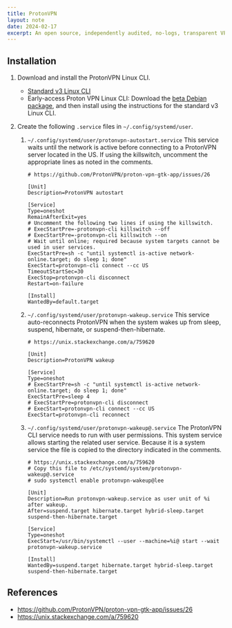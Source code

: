 ```yaml
---
title: ProtonVPN
layout: note
date: 2024-02-17
excerpt: An open source, independently audited, no-logs, transparent VPN provider with malware, ad, and tracking blocking.
---
```


## Installation

1. Download and install the ProtonVPN Linux CLI.
    - [Standard v3 Linux CLI](https://protonvpn.com/support/linux-vpn-tool/#debian)
    - Early-access Proton VPN Linux CLI: Download the [beta Debian package](https://protonvpn.com/support/official-linux-vpn-debian/#beta), and then install using the instructions for the standard v3 Linux CLI.

2. Create the following `.service` files in `~/.config/systemd/user`.
   1. `~/.config/systemd/user/protonvpn-autostart.service`
        This service waits until the network is active before connecting to a ProtonVPN server
        located in the US. If using the killswitch, uncomment the appropriate lines as noted
        in the comments.
        ```text
        # https://github.com/ProtonVPN/proton-vpn-gtk-app/issues/26

        [Unit]
        Description=ProtonVPN autostart

        [Service]
        Type=oneshot
        RemainAfterExit=yes
        # Uncomment the following two lines if using the killswitch.
        # ExecStartPre=-protonvpn-cli killswitch --off
        # ExecStartPre=-protonvpn-cli killswitch --on
        # Wait until online; required because system targets cannot be used in user services.
        ExecStartPre=sh -c "until systemctl is-active network-online.target; do sleep 1; done"
        ExecStart=protonvpn-cli connect --cc US
        TimeoutStartSec=30
        ExecStop=protonvpn-cli disconnect
        Restart=on-failure

        [Install]
        WantedBy=default.target
        ```

   2. `~/.config/systemd/user/protonvpn-wakeup.service`
        This service auto-reconnects ProtonVPN when the system wakes up from sleep, suspend,
        hibernate, or suspend-then-hibernate.
        ```text
        # https://unix.stackexchange.com/a/759620

        [Unit]
        Description=ProtonVPN wakeup

        [Service]
        Type=oneshot
        # ExecStartPre=sh -c "until systemctl is-active network-online.target; do sleep 1; done"
        ExecStartPre=sleep 4
        # ExecStartPre=protonvpn-cli disconnect
        # ExecStart=protonvpn-cli connect --cc US
        ExecStart=protonvpn-cli reconnect
        ```

   3.  `~/.config/systemd/user/protonvpn-wakeup@.service`
        The ProtonVPN CLI service needs to run with user permissions. This system service allows
        starting the related user service. Because it is a system service the file is copied
        to the directory indicated in the comments.
        ```text
        # https://unix.stackexchange.com/a/759620
        # Copy this file to /etc/systemd/system/protonvpn-wakeup@.service
        # sudo systemctl enable protonvpn-wakeup@lee

        [Unit]
        Description=Run protonvpn-wakeup.service as user unit of %i after wakeup.
        After=suspend.target hibernate.target hybrid-sleep.target suspend-then-hibernate.target

        [Service]
        Type=oneshot
        ExecStart=/usr/bin/systemctl --user --machine=%i@ start --wait protonvpn-wakeup.service

        [Install]
        WantedBy=suspend.target hibernate.target hybrid-sleep.target suspend-then-hibernate.target
        ```

## References
- https://github.com/ProtonVPN/proton-vpn-gtk-app/issues/26
- https://unix.stackexchange.com/a/759620

